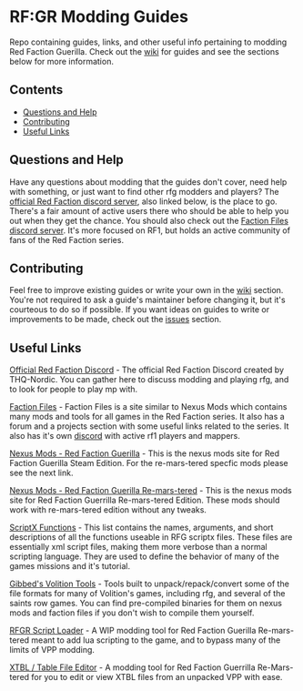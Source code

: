# RF:GR Modding Guides
Repo containing guides, links, and other useful info pertaining to modding Red Faction Guerilla. Check out the [wiki](https://github.com/SimpleArrows/RFGRModdingGuides/wiki) for guides and see the sections below for more information.

## Contents
- [Questions and Help](https://github.com/SimpleArrows/RFGRModdingGuides#questions-and-help)
- [Contributing](https://github.com/SimpleArrows/RFGRModdingGuides#contributing)
- [Useful Links](https://github.com/SimpleArrows/RFGRModdingGuides#useful-links)

## Questions and Help
Have any questions about modding that the guides don't cover, need help with something, or just want to find other rfg modders and players? The [official Red Faction discord server](https://discord.gg/RDsQKU8), also linked below, is the place to go. There's a fair amount of active users there who should be able to help you out when they get the chance. You should also check out the [Faction Files discord server](https://discord.gg/fRrUzuV). It's more focused on RF1, but holds an active community of fans of the Red Faction series.

## Contributing
Feel free to improve existing guides or write your own in the [wiki](https://github.com/SimpleArrows/RFGRModdingGuides/wiki) section. You're not required to ask a guide's maintainer before changing it, but it's courteous to do so if possible. If you want ideas on guides to write or improvements to be made, check out the [issues](https://github.com/SimpleArrows/RFGRModdingGuides/issues) section.

## Useful Links
[Official Red Faction Discord](https://discord.gg/RDsQKU8) - The official Red Faction Discord created by THQ-Nordic. You can gather here to discuss modding and playing rfg, and to look for people to play mp with.

[Faction Files](https://www.factionfiles.com/ff.php?action=files) - Faction Files is a site similar to Nexus Mods which contains many mods and tools for all games in the Red Faction series. It also has a forum and a projects section with some useful links related to the series. It also has it's own [discord](https://discord.gg/fRrUzuV) with active rf1 players and mappers.

[Nexus Mods - Red Faction Guerilla](https://www.nexusmods.com/redfactionguerilla/?tab=latest) - This is the nexus mods site for Red Faction Guerilla Steam Edition. For the re-mars-tered specfic mods please see the next link.

[Nexus Mods - Red Faction Guerilla Re-mars-tered](https://www.nexusmods.com/redfactionguerrillaremarstered) - This is the nexus mods site for Red Faction Guerrilla Re-mars-tered Edition. These mods should work with re-mars-tered edition without any tweaks.

[ScriptX Functions](https://www.factionfiles.com/ff.php?action=scriptxfuncs) - This list contains the names, arguments, and short descriptions of all the functions useable in RFG scriptx files. These files are essentially xml script files, making them more verbose than a normal scripting language. They are used to define the behavior of many of the games missions and it's tutorial.  

[Gibbed's Volition Tools](https://github.com/gibbed/Gibbed.Volition) - Tools built to unpack/repack/convert some of the file formats for many of Volition's games, including rfg, and several of the saints row games. You can find pre-compiled binaries for them on nexus mods and faction files if you don't wish to compile them yourself.

[RFGR Script Loader](https://github.com/Moneyl/RFGR-Script-Loader-Wiki) - A WIP modding tool for Red Faction Guerilla Re-mars-tered meant to add lua scripting to the game, and to bypass many of the limits of VPP modding. 

[XTBL / Table File Editor](https://cdn.discordapp.com/attachments/519780750845935639/546475447345479691/File_Editor.zip) - A modding tool for Red Faction Guerrilla Re-Mars-tered for you to edit or view XTBL files from an unpacked VPP with ease.
